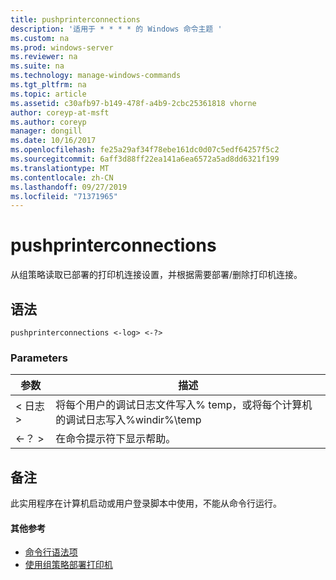 ```yaml
---
title: pushprinterconnections
description: '适用于 * * * * 的 Windows 命令主题 '
ms.custom: na
ms.prod: windows-server
ms.reviewer: na
ms.suite: na
ms.technology: manage-windows-commands
ms.tgt_pltfrm: na
ms.topic: article
ms.assetid: c30afb97-b149-478f-a4b9-2cbc25361818 vhorne
author: coreyp-at-msft
ms.author: coreyp
manager: dongill
ms.date: 10/16/2017
ms.openlocfilehash: fe25a29af34f78ebe161dc0d07c5edf64257f5c2
ms.sourcegitcommit: 6aff3d88ff22ea141a6ea6572a5ad8dd6321f199
ms.translationtype: MT
ms.contentlocale: zh-CN
ms.lasthandoff: 09/27/2019
ms.locfileid: "71371965"
---
```

# <a name="pushprinterconnections"></a>pushprinterconnections



从组策略读取已部署的打印机连接设置，并根据需要部署/删除打印机连接。

## <a name="syntax"></a>语法

```
pushprinterconnections <-log> <-?>
```

### <a name="parameters"></a>Parameters

|参数|描述|
|---------|-----------|
|< 日志 >|将每个用户的调试日志文件写入% temp，或将每个计算机的调试日志写入%windir%\temp|
|<-？ >|在命令提示符下显示帮助。|

## <a name="remarks"></a>备注

此实用程序在计算机启动或用户登录脚本中使用，不能从命令行运行。

#### <a name="additional-references"></a>其他参考

-   [命令行语法项](command-line-syntax-key.md)
-   [使用组策略部署打印机](https://go.microsoft.com/fwlink/?LinkId=230627)